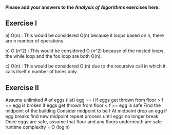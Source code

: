 #### Please add your answers to the ***Analysis of  Algorithms*** exercises here.

## Exercise I

a) O(n) : This would be considered O(n) because it loops based on n, there are n number of operations


b) O (n^2) : This would be considered O (n^2) because of the nested loops, the while loop and the foo loop are both O(n).


c) O(n) : This would be considered O (n) due to the recursive call in which it calls itself n number of times only.

## Exercise II

Assume unlimited # of eggs (list) egg == i
if eggs get thrown from floor > f == egg is broken
if eggs get thrown from floor < f == egg is safe
Find the midpoint of the building
Consider midpoint to be f
At midpoint drop an egg
if egg breaks find new midpoint 
repeat process until eggs no longer break
Once eggs are safe, assume that floor and any floors underneath are safe
runtime complexity = O (log n)


